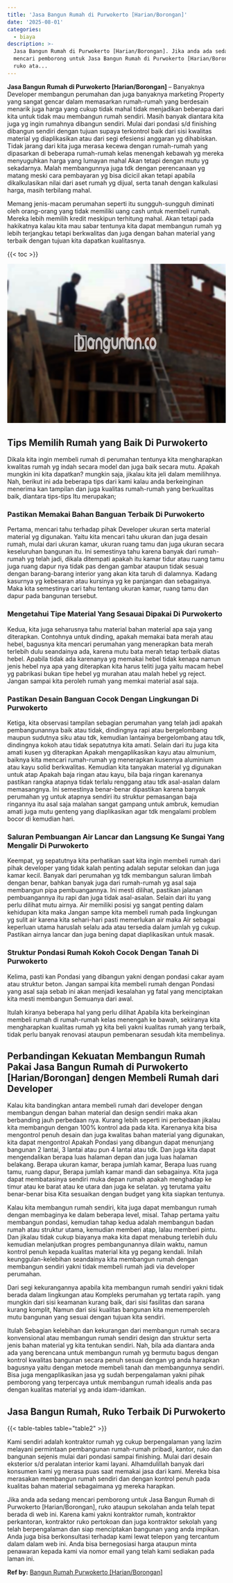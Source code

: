 ```yaml
---
title: 'Jasa Bangun Rumah di Purwokerto [Harian/Borongan]'
date: '2025-08-01'
categories:
  - biaya
description: >-
  Jasa Bangun Rumah di Purwokerto [Harian/Borongan]. Jika anda ada sedang
  mencari pemborong untuk Jasa Bangun Rumah di Purwokerto [Harian/Borongan],
  ruko ata...
---
```


**Jasa Bangun Rumah di Purwokerto \[Harian/Borongan\]** – Banyaknya Developer membangun perumahan dan juga banyaknya marketing Property yang sangat gencar dalam memasarkan rumah-rumah yang berdesain menarik juga harga yang cukup tidak mahal tidak menjadikan beberapa dari kita untuk tidak mau membangun rumah sendiri. Masih banyak diantara kita juga yg ingin rumahnya dibangun sendiri. Mulai dari pondasi s/d finishing dibangun sendiri dengan tujuan supaya terkontrol baik dari sisi kwalitas material yg diaplikasikan atau dari segi efesiensi anggaran yg dihabiskan. Tidak jarang dari kita juga merasa kecewa dengan rumah-rumah yang dipasarkan di beberapa rumah-rumah kelas menengah kebawah yg mereka menyuguhkan harga yang lumayan mahal Akan tetapi dengan mutu yg sekadarnya. Malah membangunnya juga tdk dengan perencanaan yg matang meski cara pembayaran yg bisa dicicil akan tetapi apabila dikalkulasikan nilai dari aset rumah yg dijual, serta tanah dengan kalkulasi harga, masih terbilang mahal.

Memang jenis-macam perumahan seperti itu sungguh-sungguh diminati oleh orang-orang yang tidak memiliki uang cash untuk membeli rumah. Mereka lebih memilih kredit meskipun terhitung mahal. Akan tetapi pada hakikatnya kalau kita mau sabar tentunya kita dapat membangun rumah yg lebih terjangkau tetapi berkwalitas dan juga dengan bahan material yang terbaik dengan tujuan kita dapatkan kualitasnya.

{{< toc >}}

![Jasa Bangun Rumah di Purwokerto [Harian/Borongan]](/images/borong-bangunan-28.png)

## Tips Memilih Rumah yang Baik Di Purwokerto

Dikala kita ingin membeli rumah di perumahan tentunya kita mengharapkan kwalitas rumah yg indah secara model dan juga baik secara mutu. Apakah mungkin ini kita dapatkan? mungkin saja, jikalau kita jeli dalam memilihnya. Nah, berikut ini ada beberapa tips dari kami kalau anda berkeinginan menerima kan tampilan dan juga kualitas rumah-rumah yang berkualitas baik, diantara tips-tips Itu merupakan;

### Pastikan Memakai Bahan Banguan Terbaik Di Purwokerto

Pertama, mencari tahu terhadap pihak Developer ukuran serta material material yg digunakan. Yaitu kita mencari tahu ukuran dan juga desain rumah, mulai dari ukuran kamar, ukuran ruang tamu dan juga ukuran secara keseluruhan bangunan itu. Ini semestinya tahu karena banyak dari rumah-rumah yg telah jadi, dikala ditempati apakah itu kamar tidur atau ruang tamu juga ruang dapur nya tidak pas dengan gambar ataupun tidak sesuai dengan barang-barang interior yang akan kita taruh di dalamnya. Kadang kasurnya yg kebesaran atau kursinya yg ke panjangan dan sebagainya. Maka kita semestinya cari tahu tentang ukuran kamar, ruang tamu dan dapur pada bangunan tersebut.

### Mengetahui Tipe Material Yang Sesauai Dipakai Di Purwokerto

Kedua, kita juga seharusnya tahu material bahan material apa saja yang diterapkan. Contohnya untuk dinding, apakah memakai bata merah atau hebel, bagusnya kita mencari perumahan yang menerapkan bata merah terlebih dulu seandainya ada, karena mutu bata merah tetap terbaik diatas hebel. Apabila tidak ada karenanya yg memakai hebel tidak kenapa namun jenis hebel nya apa yang diterapkan kita harus teliti juga yaitu macam hebel yg pabrikasi bukan tipe hebel yg murahan atau malah hebel yg reject. Jangan sampai kita peroleh rumah yang memkai material asal saja.

### Pastikan Desain Banguan Cocok Dengan Lingkungan Di Purwokerto

Ketiga, kita observasi tampilan sebagian perumahan yang telah jadi apakah pembangunannya baik atau tidak, dindingnya rapi atau bergelombang maupun sudutnya siku atau tdk, kemudian lantainya bergelombang atau tdk, dindingnya kokoh atau tidak sepatutnya kita amati. Selain dari itu juga kita amati kusen yg diterapkan Apakah mengaplikasikan kayu atau almunium, baiknya kita mencari rumah-rumah yg menerapkan kusennya aluminium atau kayu solid berkwalitas. Kemudian kita tanyakan material yg digunakan untuk atap Apakah baja ringan atau kayu, bila baja ringan karenanya pastikan rangka atapnya tidak terlalu renggang atau tdk asal-asalan dalam memasangnya. Ini semestinya benar-benar dipastikan karena banyak perumahan yg untuk atapnya sendiri itu struktur pemasangan baja ringannya itu asal saja malahan sangat gampang untuk ambruk, kemudian amati juga mutu genteng yang diaplikasikan agar tdk mengalami problem bocor di kemudian hari.

### Saluran Pembuangan Air Lancar dan Langsung Ke Sungai Yang Mengalir Di Purwokerto

Keempat, yg sepatutnya kita perhatikan saat kita ingin membeli rumah dari pihak developer yang tidak kalah penting adalah seputar selokan dan juga kamar kecil. Banyak dari perumahan yg tdk membangun saluran limbah dengan benar, bahkan banyak juga dari rumah-rumah yg asal saja membangun pipa pembuangannya. Ini mesti dilihat, pastikan jalanan pembuangannya itu rapi dan juga tidak asal-asalan. Selain dari itu yang perlu dilihat mutu airnya. Air memiliki posisi yg sangat penting dalam kehidupan kita maka Jangan sampe kita membeli rumah pada lingkungan yg sulit air karena kita sehari-hari pasti memerlukan air maka Air sebagai keperluan utama haruslah selalu ada atau tersedia dalam jumlah yg cukup. Pastikan airnya lancar dan juga bening dapat diaplikasikan untuk masak.

### Struktur Pondasi Rumah Kokoh Cocok Dengan Tanah Di Purwokerto

Kelima, pasti kan Pondasi yang dibangun yakni dengan pondasi cakar ayam atau struktur beton. Jangan sampai kita membeli rumah dengan Pondasi yang asal saja sebab ini akan menjadi kesalahan yg fatal yang menciptakan kita mesti membangun Semuanya dari awal.

Itulah kiranya beberapa hal yang perlu dilihat Apabila kita berkeinginan membeli rumah di rumah-rumah kelas menengah ke bawah, sekiranya kita mengharapkan kualitas rumah yg kita beli yakni kualitas rumah yang terbaik, tidak perlu banyak renovasi ataupun pembenaran sesudah kita membelinya.

## Perbandingan Kekuatan Membangun Rumah Pakai Jasa Bangun Rumah di Purwokerto \[Harian/Borongan\] dengen Membeli Rumah dari Developer

Kalau kita bandingkan antara membeli rumah dari developer dengan membangun dengan bahan material dan design sendiri maka akan berbanding jauh perbedaan nya. Kurang lebih seperti ini perbedaan jikalau kita membangun dengan 100% kontrol ada pada kita. Karenanya kita bisa mengontrol penuh desain dan juga kwalitas bahan material yang digunakan, kita dapat mengontrol Apakah Pondasi yang dibangun dapat menunjang bangunan 2 lantai, 3 lantai atau pun 4 lantai atau tdk. Dan juga kita dapat mengendalikan berapa luas halaman depan dan juga luas halaman belakang. Berapa ukuran kamar, berapa jumlah kamar, Berapa luas ruang tamu, ruang dapur, Berapa jumlah kamar mandi dan sebagainya. Kita juga dapat membatasinya sendiri muka depan rumah apakah menghadap ke timur atau ke barat atau ke utara dan juga ke selatan. yg terutama yaitu benar-benar bisa Kita sesuaikan dengan budget yang kita siapkan tentunya.

Kalau kita membangun rumah sendiri, kita juga dapat membangun rumah dengan membaginya ke dalam beberapa level, misal. Tahap pertama yaitu membangun pondasi, kemudian tahap kedua adalah membangun badan rumah atau struktur utama, kemudian memberi atap, lalau memberi pintu. Dan jikalau tidak cukup biayanya maka kita dapat menabung terlebih dulu kemudian melanjutkan progres pembangunannya dilain waktu, namun kontrol penuh kepada kualitas material kita yg pegang kendali. Inilah keunggulan-kelebihan seandainya kita membangun rumah dengan membangun sendiri yakni tidak membeli rumah jadi via developer perumahan.

Dari segi kekurangannya apabila kita membangun rumah sendiri yakni tidak berada dalam lingkungan atau Kompleks perumahan yg tertata rapih. yang mungkin dari sisi keamanan kurang baik, dari sisi fasilitas dan sarana kurang komplit, Namun dari sisi kualitas bangunan kita mememperoleh mutu bangunan yang sesuai dengan tujuan kita sendiri.

Itulah Sebagian kelebihan dan kekurangan dari membangun rumah secara konvensional atau membangun rumah sendiri design dan struktur serta jenis bahan material yg kita tentukan sendiri. Nah, bila ada diantara anda ada yang berencana untuk membangun rumah yg bermutu bagus dengan kontrol kwalitas bangunan secara penuh sesuai dengan yg anda harapkan bagusnya yaitu dengan metode membeli tanah dan membangunnya sendiri. Bisa juga mengaplikasikan jasa yg sudah berpengalaman yakni pihak pemborong yang terpercaya untuk membangun rumah idealis anda pas dengan kualitas material yg anda idam-idamkan.

## Jasa Bangun Rumah, Ruko Terbaik Di Purwokerto

{{< table-tables table="table2" >}}

Kami sendiri adalah kontraktor rumah yg cukup berpengalaman yang lazim melayani permintaan pembangunan rumah-rumah pribadi, kantor, ruko dan bangunan sejenis mulai dari pondasi sampai finishing. Mulai dari desain eksterior s/d peralatan interior kami layani. Alhamdulillah banyak dari konsumen kami yg merasa puas saat memakai jasa dari kami. Mereka bisa merasakan membangun rumah sendiri dan dengan kontrol penuh pada kualitas bahan material sebagaimana yg mereka harapkan.

Jika anda ada sedang mencari pemborong untuk Jasa Bangun Rumah di Purwokerto \[Harian/Borongan\], ruko ataupun sekolahan anda telah tepat berada di web ini. Karena kami yakni kontraktor rumah, kontraktor perkantoran, kontraktor ruko pertokoan dan juga kontraktor sekolah yang telah berpengalaman dan siap menciptakan bangunan yang anda impikan. Anda juga bisa berkonsultasi terhadap kami lewat telepon yang tercantum dalam dalam web ini. Anda bisa bernegosiasi harga ataupun minta penawaran kepada kami via nomor email yang telah kami sediakan pada laman ini.

**Ref by:** [Bangun Rumah Purwokerto [Harian/Borongan]](https://id.wikipedia.org/wiki/Bangun)

